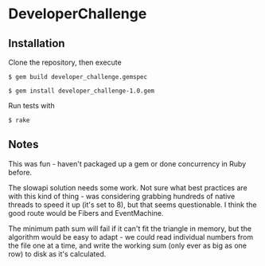 # DeveloperChallenge

## Installation

Clone the repository, then execute

    $ gem build developer_challenge.gemspec

    $ gem install developer_challenge-1.0.gem

Run tests with 

    $ rake

## Notes

This was fun - haven't packaged up a gem or done concurrency in Ruby before.

The slowapi solution needs some work. Not sure what best practices are with this kind of thing - was considering grabbing hundreds of native threads to speed it up (it's set to 8), but that seems questionable. I think the good route would be Fibers and EventMachine.

The minimum path sum will fail if it can't fit the triangle in memory, but the algorithm would be easy to adapt - we could read individual numbers from the file one at a time, and write the working sum (only ever as big as one row) to disk as it's calculated.
